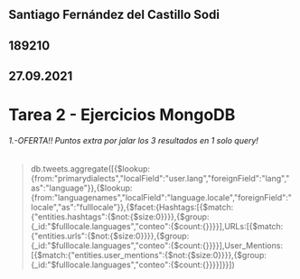 ## Santiago Fernández del Castillo Sodi ##
## 189210 ##
## 27.09.2021 ##
# Tarea 2 - Ejercicios MongoDB #

###### 1.-OFERTA!! Puntos extra por jalar los 3 resultados en 1 solo query! ######
> db.tweets.aggregate([{$lookup: {from:"primarydialects","localField":"user.lang","foreignField":"lang","as":"language"}},{$lookup:{from:"languagenames","localField":"language.locale","foreignField":"locale","as":"fulllocale"}},{$facet:{Hashtags:[{$match:{"entities.hashtags":{$not:{$size:0}}}},{$group:{_id:"$fulllocale.languages","conteo":{$count:{}}}}],URLs:[{$match:{"entities.urls":{$not:{$size:0}}}},{$group:{_id:"$fulllocale.languages","conteo":{$count:{}}}}],User_Mentions:[{$match:{"entities.user_mentions":{$not:{$size:0}}}},{$group:{_id:"$fulllocale.languages","conteo":{$count:{}}}}]}}])
